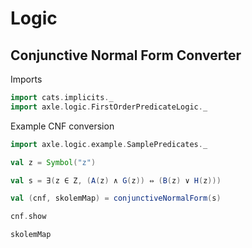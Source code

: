 # Logic

## Conjunctive Normal Form Converter

Imports

```scala mdoc:silent
import cats.implicits._
import axle.logic.FirstOrderPredicateLogic._
```

Example CNF conversion

```scala mdoc
import axle.logic.example.SamplePredicates._

val z = Symbol("z")

val s = ∃(z ∈ Z, (A(z) ∧ G(z)) ⇔ (B(z) ∨ H(z)))

val (cnf, skolemMap) = conjunctiveNormalForm(s)
```

```scala mdoc
cnf.show

skolemMap
```
